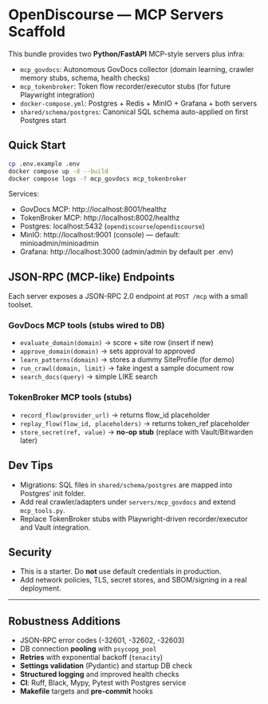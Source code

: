 # OpenDiscourse — MCP Servers Scaffold

This bundle provides two **Python/FastAPI** MCP-style servers plus infra:

- `mcp_govdocs`: Autonomous GovDocs collector (domain learning, crawler memory stubs, schema, health checks)
- `mcp_tokenbroker`: Token flow recorder/executor stubs (for future Playwright integration)
- `docker-compose.yml`: Postgres + Redis + MinIO + Grafana + both servers
- `shared/schema/postgres`: Canonical SQL schema auto-applied on first Postgres start

## Quick Start

```bash
cp .env.example .env
docker compose up -d --build
docker compose logs -f mcp_govdocs mcp_tokenbroker
```

Services:
- GovDocs MCP: http://localhost:8001/healthz
- TokenBroker MCP: http://localhost:8002/healthz
- Postgres: localhost:5432 (`opendiscourse`/`opendiscourse`)
- MinIO: http://localhost:9001 (console) — default: minioadmin/minioadmin
- Grafana: http://localhost:3000 (admin/admin by default per .env)

## JSON-RPC (MCP-like) Endpoints

Each server exposes a JSON-RPC 2.0 endpoint at `POST /mcp` with a small toolset.

### GovDocs MCP tools (stubs wired to DB)
- `evaluate_domain(domain)` → score + site row (insert if new)
- `approve_domain(domain)` → sets approval to approved
- `learn_patterns(domain)` → stores a dummy SiteProfile (for demo)
- `run_crawl(domain, limit)` → fake ingest a sample document row
- `search_docs(query)` → simple LIKE search

### TokenBroker MCP tools (stubs)
- `record_flow(provider_url)` → returns flow_id placeholder
- `replay_flow(flow_id, placeholders)` → returns token_ref placeholder
- `store_secret(ref, value)` → **no-op stub** (replace with Vault/Bitwarden later)

## Dev Tips

- Migrations: SQL files in `shared/schema/postgres` are mapped into Postgres’ init folder.
- Add real crawler/adapters under `servers/mcp_govdocs` and extend `mcp_tools.py`.
- Replace TokenBroker stubs with Playwright-driven recorder/executor and Vault integration.

## Security

- This is a starter. Do **not** use default credentials in production.
- Add network policies, TLS, secret stores, and SBOM/signing in a real deployment.


---
## Robustness Additions
- JSON-RPC error codes (-32601, -32602, -32603)
- DB connection **pooling** with `psycopg_pool`
- **Retries** with exponential backoff (`tenacity`)
- **Settings validation** (Pydantic) and startup DB check
- **Structured logging** and improved health checks
- **CI**: Ruff, Black, Mypy, Pytest with Postgres service
- **Makefile** targets and **pre-commit** hooks
